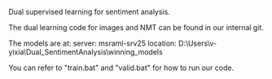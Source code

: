 Dual supervised learning for sentiment analysis.

The dual learning code for images and NMT can be found in our internal git.

The models are at:
  server: msraml-srv25
  location: D:\Users\v-yixia\Dual_SentimentAnalysis\winning_models
  
  
You can refer to "train.bat" and "valid.bat" for how to run our code.
